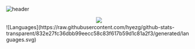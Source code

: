 ![header](https://capsule-render.vercel.app/api?type=waving&color=CDE4AD&height=250&section=header&text=Hyejeong's%20GitHub&fontSize=50&animation=scaleIn)

<div align='center'>
  <a href="https://velog.io/@0601a/posts"><img src="https://img.shields.io/badge/velog-1DBF73?style=flat-square&logo=Vimeo&logoColor=white"/></a>
</div>
![Languages](https://raw.githubusercontent.com/hyezg/github-stats-transparent/832e27fc36dbb99eecc58c83f617b59d1c81a2f3/generated/languages.svg)

<!-- ![hyezg's GitHub stats](https://github-readme-stats.vercel.app/api?username=hyezg&show_icons=true)  -->




